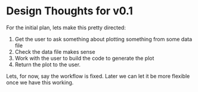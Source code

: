 # Design Thoughts for v0.1

For the initial plan, lets make this pretty directed:

1. Get the user to ask something about plotting something from some data file
1. Check the data file makes sense
1. Work with the user to build the code to generate the plot
1. Return the plot to the user.

Lets, for now, say the workflow is fixed. Later we can let it be more flexible once we have this working.